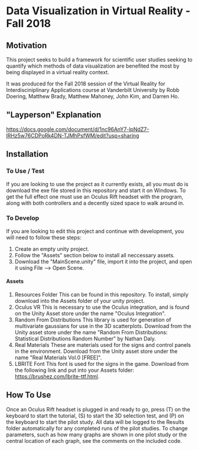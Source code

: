 # Data Visualization in Virtual Reality - Fall 2018

## Motivation
This project seeks to build a framework for scientific user studies seeking to quantify which methods of data visualization are benefited the most by being displayed in a virtual reality context. 

It was produced for the Fall 2018 session of the Virtual Reality for Interdisciniplinary Applications course at Vanderbilt University by Robb Doering, Matthew Brady, Matthew Mahoney, John Kim, and Darren Ho. 

## "Layperson" Explanation
https://docs.google.com/document/d/1nc96AnY7-lpNdZ7-lRHz5w76CDPoRk4DN-TJMhPsfWM/edit?usp=sharing

## Installation
### To Use / Test
If you are looking to use the project as it currently exists, all you must do is download the exe file stored in this repository and start it on Windows. To get the full effect one must use an Oculus Rift headset with the program, along with both controllers and a decently sized space to walk around in. 

### To Develop
If you are looking to edit this project and continue with development, you will need to follow these steps:
  1. Create an empty unity project.
  2. Follow the "Assets" section below to install all neccessary assets.
  3. Download the "MainScene.unity" file, import it into the project, and open it using File --> Open Scene.
  
#### Assets
1. Resources Folder
    This can be found in this repository. To install, simply download into the Assets folder of your unity project.
2. Oculus VR
    This is necessary to use the Oculus integration, and is found on the Unity Asset store under the name "Oculus Integration".
3. Random From Distributions
    This library is used for generation of multivariate gaussians for use in the 3D scatterplots. Download from the Unity asset store
    under the name "Random From Distributions: Statistical Distributions Random Number" by Nathan Daly. 
4. Real Materials
    These are materials used for the signs and control panels in the environment. Download from the Unity asset store under the name 
    "Real Materials Vol.0 [FREE]".
5. LBRITE Font
    This font is used for the signs in the game. Download from the following link and put into your Assets folder: 
    https://brushez.com/lbrite-ttf.html.

## How To Use 
Once an Oculus Rift headset is plugged in and ready to go, press (T) on the keyboard to start the tutorial, (S) to start the 3D selection test, and (P) on the keyboard to start the pilot study. All data will be logged to the Results folder automatically for any completed runs of the pilot studies. To change parameters, such as how many graphs are shown in one pilot study or the central location of each graph, see the comments on the included code.
